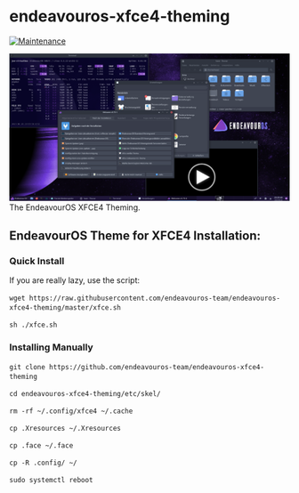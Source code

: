 # endeavouros-xfce4-theming
[![Maintenance](https://img.shields.io/maintenance/yes/2023.svg)](https://github.com/endeavouros-team)

![XFCE4 Screenshot](https://raw.githubusercontent.com/endeavouros-team/screenshots/master/xfce4-screenshot-galileo.png "XFCE4 Screenshot")
The EndeavourOS XFCE4 Theming.


## EndeavourOS Theme for XFCE4 Installation:

### Quick Install
If you are really lazy, use the script:

`wget https://raw.githubusercontent.com/endeavouros-team/endeavouros-xfce4-theming/master/xfce.sh`

`sh ./xfce.sh`

### Installing Manually
`git clone https://github.com/endeavouros-team/endeavouros-xfce4-theming`

`cd endeavouros-xfce4-theming/etc/skel/`

`rm -rf ~/.config/xfce4 ~/.cache`

`cp .Xresources ~/.Xresources`

`cp .face ~/.face`

`cp -R .config/ ~/`

`sudo systemctl reboot`
